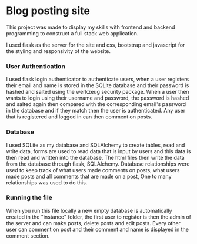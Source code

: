 <h1>Blog posting site</h1>

This project was made to display my skills with frontend and backend programming to construct a full stack web application.

I used flask as the server for the site and css, bootstrap and javascript for the styling and responsivity of the website.
<h3>User Authentication</h3>

I used flask login authenticator to authenticate users, when a user registers their email and name is stored in the SQLite database and their password is hashed and salted using the werkzeug security package. When a user then wants to login using their username and password, the password is hashed and salted again then compared with the corresponding email's password in the database and if they match then the user is authenticated. Any user that is registered and logged in can then comment on posts. 
<h3>Database</h3>

I used SQLite as my database and SQLAlchemy to create tables, read and write data, forms are used to read data that is input by users and this data is then read and written into the database. The html files then write the data from the database through flask, SQLAlchemy. Database relationships were used to keep track of what users made comments on posts, what users made posts and all comments that are made on a post, One to many relationships was used to do this.
<h3>Running the file</h3>
When you run this file locally a new empty database is automatically created in the "instance" folder, the first user to register is then the admin of the server and can make posts, delete posts and edit posts. Every other user can comment on post and their comment and name is displayed in the comment section.
